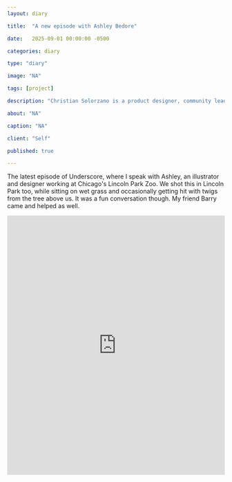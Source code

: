 ```yaml
---
layout: diary

title:  "A new episode with Ashley Bedore"

date:   2025-09-01 00:00:00 -0500

categories: diary

type: "diary"

image: "NA"

tags: [project]

description: "Christian Solorzano is a product designer, community leader, educator, and podcast host."

about: "NA"

caption: "NA"

client: "Self"

published: true

---
```


The latest episode of Underscore, where I speak with Ashley, an illustrator and designer working at Chicago's Lincoln Park Zoo. We shot this in Lincoln Park too, while sitting on wet grass and occasionally getting hit with twigs from the tree above us. It was a fun conversation though. My friend Barry came and helped as well. 

<iframe width="100%" height="600" src="https://www.youtube.com/embed/IDZslpXPHpo?si=_I4GdPfBBu4N9gEi&amp;start=350" title="YouTube video player" frameborder="0" allow="accelerometer; autoplay; clipboard-write; encrypted-media; gyroscope; picture-in-picture; web-share" referrerpolicy="strict-origin-when-cross-origin" allowfullscreen></iframe>


